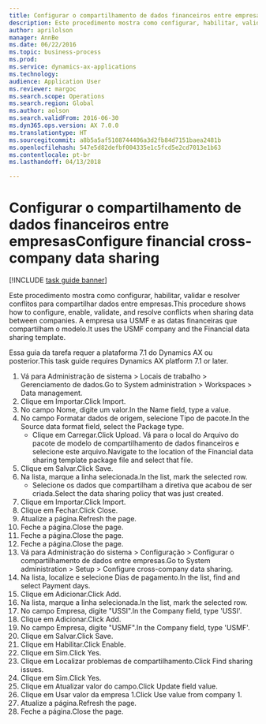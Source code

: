 ```yaml
--- 
title: Configurar o compartilhamento de dados financeiros entre empresas
description: Este procedimento mostra como configurar, habilitar, validar e resolver conflitos para compartilhar dados entre empresas.
author: aprilolson
manager: AnnBe
ms.date: 06/22/2016
ms.topic: business-process
ms.prod: 
ms.service: dynamics-ax-applications
ms.technology: 
audience: Application User
ms.reviewer: margoc
ms.search.scope: Operations
ms.search.region: Global
ms.author: aolson
ms.search.validFrom: 2016-06-30
ms.dyn365.ops.version: AX 7.0.0
ms.translationtype: HT
ms.sourcegitcommit: a8b5a5af5108744406a3d2fb84d7151baea2481b
ms.openlocfilehash: 547e5d82defbf004335e1c5fcd5e2cd7013e1b63
ms.contentlocale: pt-br
ms.lasthandoff: 04/13/2018

---
```

# <a name="configure-financial-cross-company-data-sharing"></a><span data-ttu-id="f9bdf-103">Configurar o compartilhamento de dados financeiros entre empresas</span><span class="sxs-lookup"><span data-stu-id="f9bdf-103">Configure financial cross-company data sharing</span></span>

[!INCLUDE [task guide banner](../../includes/task-guide-banner.md)]

<span data-ttu-id="f9bdf-104">Este procedimento mostra como configurar, habilitar, validar e resolver conflitos para compartilhar dados entre empresas.</span><span class="sxs-lookup"><span data-stu-id="f9bdf-104">This procedure shows how to configure, enable, validate, and resolve conflicts when sharing data between companies.</span></span> <span data-ttu-id="f9bdf-105">A empresa usa USMF e as datas financeiras que compartilham o modelo.</span><span class="sxs-lookup"><span data-stu-id="f9bdf-105">It uses the USMF company and the Financial data sharing template.</span></span>



<span data-ttu-id="f9bdf-106">Essa guia da tarefa requer a plataforma 7.1 do Dynamics AX ou posterior.</span><span class="sxs-lookup"><span data-stu-id="f9bdf-106">This task guide requires Dynamics AX platform 7.1 or later.</span></span>

1. <span data-ttu-id="f9bdf-107">Vá para Administração de sistema > Locais de trabalho > Gerenciamento de dados.</span><span class="sxs-lookup"><span data-stu-id="f9bdf-107">Go to System administration > Workspaces > Data management.</span></span>
2. <span data-ttu-id="f9bdf-108">Clique em Importar.</span><span class="sxs-lookup"><span data-stu-id="f9bdf-108">Click Import.</span></span>
3. <span data-ttu-id="f9bdf-109">No campo Nome, digite um valor.</span><span class="sxs-lookup"><span data-stu-id="f9bdf-109">In the Name field, type a value.</span></span>
4. <span data-ttu-id="f9bdf-110">No campo Formatar dados de origem, selecione Tipo de pacote.</span><span class="sxs-lookup"><span data-stu-id="f9bdf-110">In the Source data format field, select the Package type.</span></span>
    * <span data-ttu-id="f9bdf-111">Clique em Carregar.</span><span class="sxs-lookup"><span data-stu-id="f9bdf-111">Click Upload.</span></span> <span data-ttu-id="f9bdf-112">Vá para o local do Arquivo do pacote de modelo de compartilhamento de dados financeiros e selecione este arquivo.</span><span class="sxs-lookup"><span data-stu-id="f9bdf-112">Navigate to the location of the Financial data sharing template package file and select that file.</span></span>  
5. <span data-ttu-id="f9bdf-113">Clique em Salvar.</span><span class="sxs-lookup"><span data-stu-id="f9bdf-113">Click Save.</span></span>
6. <span data-ttu-id="f9bdf-114">Na lista, marque a linha selecionada.</span><span class="sxs-lookup"><span data-stu-id="f9bdf-114">In the list, mark the selected row.</span></span>
    * <span data-ttu-id="f9bdf-115">Selecione os dados que compartilham a diretiva que acabou de ser criada.</span><span class="sxs-lookup"><span data-stu-id="f9bdf-115">Select the data sharing policy that was just created.</span></span>  
7. <span data-ttu-id="f9bdf-116">Clique em Importar.</span><span class="sxs-lookup"><span data-stu-id="f9bdf-116">Click Import.</span></span>
8. <span data-ttu-id="f9bdf-117">Clique em Fechar.</span><span class="sxs-lookup"><span data-stu-id="f9bdf-117">Click Close.</span></span>
9. <span data-ttu-id="f9bdf-118">Atualize a página.</span><span class="sxs-lookup"><span data-stu-id="f9bdf-118">Refresh the page.</span></span>
10. <span data-ttu-id="f9bdf-119">Feche a página.</span><span class="sxs-lookup"><span data-stu-id="f9bdf-119">Close the page.</span></span>
11. <span data-ttu-id="f9bdf-120">Feche a página.</span><span class="sxs-lookup"><span data-stu-id="f9bdf-120">Close the page.</span></span>
12. <span data-ttu-id="f9bdf-121">Feche a página.</span><span class="sxs-lookup"><span data-stu-id="f9bdf-121">Close the page.</span></span>
13. <span data-ttu-id="f9bdf-122">Vá para Administração do sistema > Configuração > Configurar o compartilhamento de dados entre empresas.</span><span class="sxs-lookup"><span data-stu-id="f9bdf-122">Go to System administration > Setup > Configure cross-company data sharing.</span></span>
14. <span data-ttu-id="f9bdf-123">Na lista, localize e selecione Dias de pagamento.</span><span class="sxs-lookup"><span data-stu-id="f9bdf-123">In the list, find and select Payment days.</span></span>
15. <span data-ttu-id="f9bdf-124">Clique em Adicionar.</span><span class="sxs-lookup"><span data-stu-id="f9bdf-124">Click Add.</span></span>
16. <span data-ttu-id="f9bdf-125">Na lista, marque a linha selecionada.</span><span class="sxs-lookup"><span data-stu-id="f9bdf-125">In the list, mark the selected row.</span></span>
17. <span data-ttu-id="f9bdf-126">No campo Empresa, digite "USSI".</span><span class="sxs-lookup"><span data-stu-id="f9bdf-126">In the Company field, type 'USSI'.</span></span>
18. <span data-ttu-id="f9bdf-127">Clique em Adicionar.</span><span class="sxs-lookup"><span data-stu-id="f9bdf-127">Click Add.</span></span>
19. <span data-ttu-id="f9bdf-128">No campo Empresa, digite "USMF".</span><span class="sxs-lookup"><span data-stu-id="f9bdf-128">In the Company field, type 'USMF'.</span></span>
20. <span data-ttu-id="f9bdf-129">Clique em Salvar.</span><span class="sxs-lookup"><span data-stu-id="f9bdf-129">Click Save.</span></span>
21. <span data-ttu-id="f9bdf-130">Clique em Habilitar.</span><span class="sxs-lookup"><span data-stu-id="f9bdf-130">Click Enable.</span></span>
22. <span data-ttu-id="f9bdf-131">Clique em Sim.</span><span class="sxs-lookup"><span data-stu-id="f9bdf-131">Click Yes.</span></span>
23. <span data-ttu-id="f9bdf-132">Clique em Localizar problemas de compartilhamento.</span><span class="sxs-lookup"><span data-stu-id="f9bdf-132">Click Find sharing issues.</span></span>
24. <span data-ttu-id="f9bdf-133">Clique em Sim.</span><span class="sxs-lookup"><span data-stu-id="f9bdf-133">Click Yes.</span></span>
25. <span data-ttu-id="f9bdf-134">Clique em Atualizar valor do campo.</span><span class="sxs-lookup"><span data-stu-id="f9bdf-134">Click Update field value.</span></span>
26. <span data-ttu-id="f9bdf-135">Clique em Usar valor da empresa 1.</span><span class="sxs-lookup"><span data-stu-id="f9bdf-135">Click Use value from company 1.</span></span>
27. <span data-ttu-id="f9bdf-136">Atualize a página.</span><span class="sxs-lookup"><span data-stu-id="f9bdf-136">Refresh the page.</span></span>
28. <span data-ttu-id="f9bdf-137">Feche a página.</span><span class="sxs-lookup"><span data-stu-id="f9bdf-137">Close the page.</span></span>


